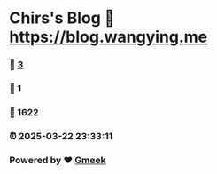 # Chirs's Blog :link: https://blog.wangying.me 
### :page_facing_up: [3](https://blog.wangying.me/tag.html) 
### :speech_balloon: 1 
### :hibiscus: 1622 
### :alarm_clock: 2025-03-22 23:33:11 
### Powered by :heart: [Gmeek](https://github.com/Meekdai/Gmeek)
